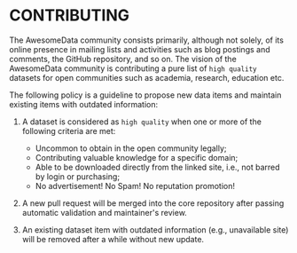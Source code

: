 # CONTRIBUTING

The AwesomeData community consists primarily, although not solely, of its online presence in mailing lists and activities such as blog postings and comments, the GitHub repository, and so on. The vision of the AwesomeData community is contributing a pure list of `high quality` datasets for open communities such as academia, research, education etc.

The following policy is a guideline to propose new data items and maintain existing items with outdated information:

1. A dataset is considered as `high quality` when one or more of the following criteria are met:
    * Uncommon to obtain in the open community legally;
    * Contributing valuable knowledge for a specific domain;
    * Able to be downloaded directly from the linked site, i.e., not barred by login or purchasing;
    * No advertisement! No Spam! No reputation promotion!

2. A new pull request will be merged into the core repository after passing automatic validation and maintainer's review.

3. An existing dataset item with outdated information (e.g., unavailable site) will be removed after a while without new update.
